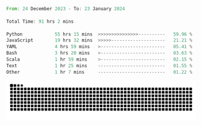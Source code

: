 <!--START_SECTION:waka-->

```rust
From: 24 December 2023 - To: 23 January 2024

Total Time: 91 hrs 2 mins

Python            55 hrs 15 mins  >>>>>>>>>>>>>>>----------   59.96 %
JavaScript        19 hrs 32 mins  >>>>>--------------------   21.21 %
YAML              4 hrs 59 mins   >------------------------   05.41 %
Bash              3 hrs 20 mins   >------------------------   03.63 %
Scala             1 hr 59 mins    >------------------------   02.15 %
Text              1 hr 25 mins    -------------------------   01.55 %
Other             1 hr 7 mins     -------------------------   01.22 %
```

<!--END_SECTION:waka-->


<picture>
  <source media="(prefers-color-scheme: dark)" srcset="https://raw.githubusercontent.com/jeerawut97/jeerawut97/output/github-contribution-grid-snake.svg">
  <img alt="github contribution grid snake animation" src="https://raw.githubusercontent.com/jeerawut97/jeerawut97/output/github-contribution-grid-snake.svg">
</picture>

